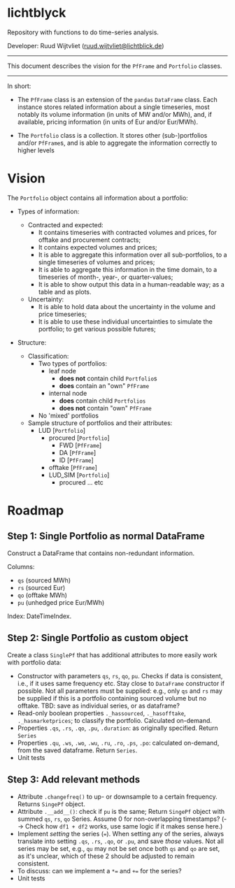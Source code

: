 # lichtblyck

Repository with functions to do time-series analysis.

Developer: Ruud Wijtvliet (ruud.wijtvliet@lichtblick.de)

---

This document describes the vision for the `PfFrame` and `Portfolio` classes.

---

In short: 

* The `PfFrame` class is an extension of the `pandas` `DataFrame` class. Each instance stores related information about a single timeseries, most notably its volume information (in units of MW and/or MWh), and, if available, pricing information (in units of Eur and/or Eur/MWh).

* The `Portfolio` class is a collection. It stores other (sub-)portfolios and/or `PfFrame`s, and is able to aggregate the information correctly to higher levels

# Vision

The `Portfolio` object contains all information about a portfolio:

* Types of information:
  * Contracted and expected:
    * It contains timeseries with contracted volumes and prices, for offtake and procurement contracts;
    * It contains expected volumes and prices;
    * It is able to aggregate this information over all sub-portfolios, to a single timeseries of volumes and prices;
    * It is able to aggregate this information in the time domain, to a timeseries of month-, year-, or quarter-values;
    * It is able to show output this data in a human-readable way; as a table and as plots.
  * Uncertainty:
    * It is able to hold data about the uncertainty in the volume and price timeseries;
    * It is able to use these individual uncertainties to simulate the portfolio; to get various possible futures;

* Structure:
  * Classification:
    * Two types of portfolios:
      * leaf node
        * **does not** contain child `Portfolio`s
        * **does** contain an "own" `PfFrame`
      * internal node
        * **does** contain child `Portfolios`
        * **does not** contain "own" `PfFrame`
    * No 'mixed' portfolios
  * Sample structure of portfolios and their attributes:
    * LUD [`Portfolio`]
      * procured [`Portfolio`]
        * FWD [`PfFrame`]
        * DA [`PfFrame`]
        * ID [`PfFrame`]
      * offtake [`PfFrame`]
      * LUD_SIM [`Portfolio`]
        * procured ... etc

# Roadmap

## Step 1: Single Portfolio as normal DataFrame

Construct a DataFrame that contains non-redundant information. 

Columns: 

* `qs` (sourced MWh)
* `rs` (sourced Eur)
* `qo` (offtake MWh)
* `pu` (unhedged price Eur/MWh)

Index: DateTimeIndex.

## Step 2: Single Portfolio as custom object

Create a class `SinglePf` that has additional attributes to more easily work with portfolio data:

* Constructor with parameters `qs`, `rs`, `qo`, `pu`. Checks if data is consistent, i.e., if it uses same frequency etc. Stay close to `DataFrame` constructor if possible. Not all parameters must be supplied: e.g., only `qs` and `rs` may be supplied if this is a portfolio containing sourced volume but no offtake. TBD: save as individual series, or as dataframe?
* Read-only boolean properties `._hassourced`, `._hasofftake`, `._hasmarketprices`; to classify the portfolio. Calculated on-demand.
* Properties `.qs`, `.rs`, `.qo`, `.pu`, `.duration`: as originally specified. Return `Series`
* Properties `.qu`, `.ws`, `.wo`, `.wu`, `.ru`, `.ro`, `.ps`, `.po`: calculated on-demand, from the saved dataframe. Return `Series`.
* Unit tests

## Step 3: Add relevant methods

* Attribute `.changefreq()` to up- or downsample to a certain frequency. Returns `SingePf` object.
* Attribute `.__add__()`: check if `pu` is the same; Return `SingePf` object with summed `qs`, `rs`, `qo` Series. Assume 0 for non-overlapping timestamps? (--> Check how `df1 + df2` works, use same logic if it makes sense here.)
* Implement *setting* the series (`=`). When setting any of the series, always translate into setting `.qs`, `.rs`, `.qo`, or `.pu`, and save *those* values. Not all series may be set, e.g., `qu` may not be set once both `qs` and `qo` are set, as it's unclear, which of these 2 should be adjusted to remain consistent.
* To discuss: can we implement a `*=` and `+=` for the series?
* Unit tests
